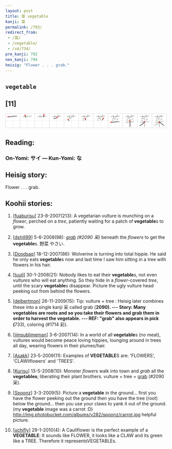 ```yaml
---
layout: post
title: 菜 vegetable
kanji: 菜
permalink: /793/
redirect_from:
 - /菜/
 - /vegetable/
 - /v4/734/
pre_kanji: 792
nex_kanji: 794
heisig: "Flower . . . grab."
---
```


## `vegetable`

## [11]

<div class="stroke"><img src="../images/E88F9C.png" /></div>

## Reading:

### On-Yomi: サイ &mdash; Kun-Yomi: な

## Heisig story:

Flower . . . grab.

## Koohii stories:

1) [<a href="http://kanji.koohii.com/profile/fuaburisu">fuaburisu</a>] 23-8-2007(213): A vegetarian vulture is munching on a <em>flower</em>, perched on a <em>tree</em>, patiently waiting for a patch of<strong> vegetable</strong>s to grow.

2) [<a href="http://kanji.koohii.com/profile/dshill99">dshill99</a>] 5-6-2008(98): <em><a href="../v4/2090">grab</a> (#2090 采)</em> beneath the <em>flowers</em> to get the<strong> vegetable</strong>s. 野菜 やさい.

3) [<a href="http://kanji.koohii.com/profile/Doodsaq">Doodsaq</a>] 18-12-2007(86): Wolverine is turning into total hippie. He said he only eats<strong> vegetable</strong>s now and last time I saw him sitting in a tree with flowers in his hair.

4) [<a href="http://kanji.koohii.com/profile/tuuli">tuuli</a>] 30-1-2008(21): Nobody likes to eat their<strong> vegetable</strong>s, not even <em>vultures</em> who will eat anything. So they hide in a <em>flower</em>-covered <em>tree</em>, until the scary<strong> vegetable</strong>s disappear. Picture the ugly vulture head peeking out from behind the flowers.

5) [<a href="http://kanji.koohii.com/profile/delbertmon">delbertmon</a>] 26-11-2009(15): Tip: vulture + tree : Heisig later combines these into a single kanji 采 called grab (<strong>2090). --- Story: Many<strong> vegetable</strong>s are roots and so you take their flowers and grab them in order to harvest the<strong> vegetable</strong>. --- REF: &quot;grab&quot; also appears in pick (</strong>733), coloring (#1714 彩).

6) [<a href="http://kanji.koohii.com/profile/jimsublimeman">jimsublimeman</a>] 3-6-2007(14): In a world of all<strong> vegetable</strong>s (no meat), vultures would become peace loving hippies, lounging around in trees all day, wearing flowers in their plumes/hair.

7) [<a href="http://kanji.koohii.com/profile/Asakk">Asakk</a>] 23-5-2009(11): Examples of<strong> VEGETABLE</strong>S are: &#039;FLOWERS&#039;, &#039;CLAWliflowers&#039; and &#039;TREES&#039;.

8) [<a href="http://kanji.koohii.com/profile/Kurisu">Kurisu</a>] 13-5-2008(10): Monster <em>flower</em>s walk into town and <em>grab</em> all the <strong>vegetables</strong>; liberating their plant brothers. vulture + tree = <a href="../v4/2090">grab</a> (#2090 采).

9) [<a href="http://kanji.koohii.com/profile/Spoonz">Spoonz</a>] 3-3-2009(5): Picture a<strong> vegetable</strong> in the ground... first you have the flower peeking out the ground then you have the tree (root) below the ground... then you use your claws to yank it out of the ground. (my<strong> vegetable</strong> image was a carrot :D) <a href="http://img.photobucket.com/albums/v282/spoonz/carrot.jpg">http://img.photobucket.com/albums/v282/spoonz/carrot.jpg</a> helpful picture.

10) [<a href="http://kanji.koohii.com/profile/uchifly">uchifly</a>] 29-1-2010(4): A Cauliflower is the perfect example of a<strong> VEGETABLE</strong>: It sounds like FLOWER, it looks like a CLAW and its green like a TREE. Therefore it representsVEGETABLEs.
